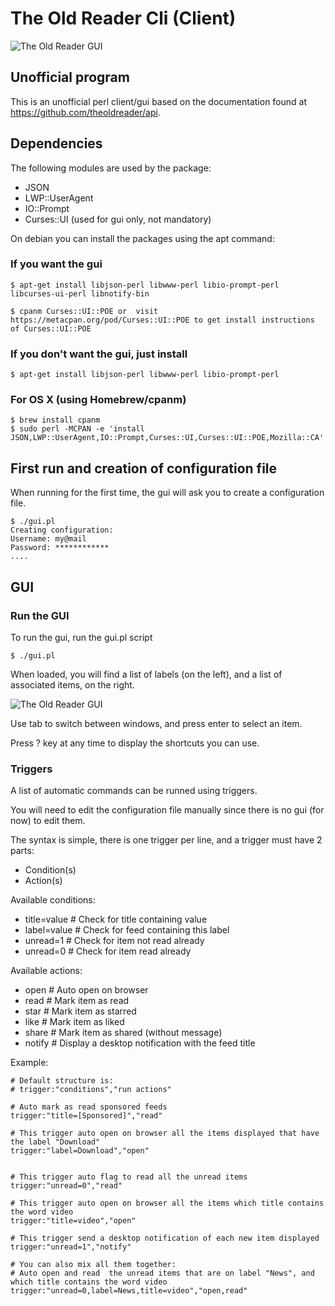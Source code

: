 # The Old Reader Cli (Client)

![The Old Reader GUI](http://tfeserver.be/dl/theoldreader_client/theoldreader-cli6.png)

## Unofficial program

This is an unofficial perl client/gui  based on the documentation found at https://github.com/theoldreader/api.


## Dependencies

The following modules are used by the package:

* JSON
* LWP::UserAgent
* IO::Prompt
* Curses::UI (used for gui only, not  mandatory)

On debian you can install the packages using the apt command:

### If you want the gui

    $ apt-get install libjson-perl libwww-perl libio-prompt-perl libcurses-ui-perl libnotify-bin

    $ cpanm Curses::UI::POE or  visit https://metacpan.org/pod/Curses::UI::POE to get install instructions of Curses::UI::POE

### If you don't want the gui, just install

    $ apt-get install libjson-perl libwww-perl libio-prompt-perl

### For OS X (using Homebrew/cpanm)

    $ brew install cpanm
    $ sudo perl -MCPAN -e 'install JSON,LWP::UserAgent,IO::Prompt,Curses::UI,Curses::UI::POE,Mozilla::CA'

## First run and creation of configuration file

When running for the first time, the gui will ask you to create a configuration file.


    $ ./gui.pl
    Creating configuration:
    Username: my@mail
    Password: ************
    ....

## GUI

### Run the GUI

To run the gui, run the gui.pl script

    $ ./gui.pl

When loaded, you will find a list of labels (on the left), and a list of associated items, on the right.

![The Old Reader GUI](http://tfeserver.be/dl/theoldreader_client/theoldreader-cli6.png)

Use tab to switch between windows, and press enter to select an item.

Press ? key at any time to display the shortcuts you can use.

### Triggers

A list of automatic commands can be runned using triggers.

You will need to edit the configuration file manually since there is no gui (for now) to edit them.

The syntax is simple, there is one trigger per line, and a trigger must have 2 parts:

- Condition(s)
- Action(s)

Available conditions:

- title=value # Check for title containing value
- label=value # Check for feed containing this label
- unread=1 # Check for item not read already
- unread=0 # Check for item read already

Available actions:

- open # Auto open on browser
- read # Mark item as read
- star # Mark item as  starred
- like # Mark item as liked
- share # Mark item as shared (without message)
- notify # Display a desktop notification with the feed title

Example:

    # Default structure is:
    # trigger:"conditions","run actions"

    # Auto mark as read sponsored feeds
    trigger:"title=[Sponsored]","read"

    # This trigger auto open on browser all the items displayed that have the label "Download"
    trigger:"label=Download","open"


    # This trigger auto flag to read all the unread items
    trigger:"unread=0","read"

    # This trigger auto open on browser all the items which title contains the word video
    trigger:"title=video","open"

    # This trigger send a desktop notification of each new item displayed
    trigger:"unread=1","notify"

    # You can also mix all them together:
    # Auto open and read  the unread items that are on label "News", and which title contains the word video
    trigger:"unread=0,label=News,title=video","open,read"


